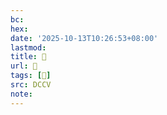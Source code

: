 ```yaml
---
bc:
hex:
date: '2025-10-13T10:26:53+08:00'
lastmod:
title: 􄒘
url: 􄒘
tags: [𢾮]
src: DCCV
note:
---
```


